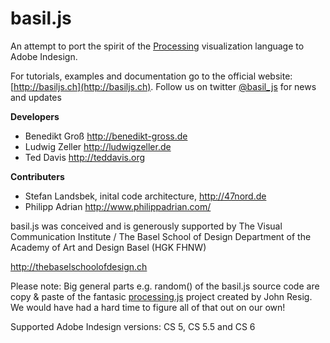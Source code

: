 basil.js
========

An attempt to port the spirit of the [Processing](http://processing.org/) visualization language to Adobe Indesign.

For tutorials, examples and documentation go to the official website: [http://basiljs.ch](http://basiljs.ch). Follow us on twitter [@basil_js](https://twitter.com/basil_js) for news and updates

**Developers**
- Benedikt Groß http://benedikt-gross.de
- Ludwig Zeller http://ludwigzeller.de
- Ted Davis http://teddavis.org

**Contributers**
- Stefan Landsbek, inital code architecture, http://47nord.de
- Philipp Adrian http://www.philippadrian.com/

basil.js was conceived and is generously supported by
The Visual Communication Institute / The Basel School of Design
Department of the Academy of Art and Design Basel (HGK FHNW)

http://thebaselschoolofdesign.ch

Please note: Big general parts e.g. random() of the basil.js source code are copy & paste
of the fantasic [processing.js](http://processingjs.org) project created by John Resig. We would have had a hard time
to figure all of that out on our own!

Supported Adobe Indesign versions: CS 5, CS 5.5 and CS 6